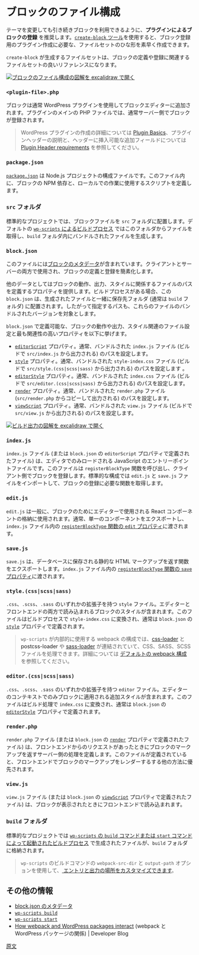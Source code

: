 <!-- 
# File structure of a block
 -->
# ブロックのファイル構成

<!-- 
It is recommended to **register blocks within plugins** to ensure they stay available when a theme gets switched. With the [`create-block` tool](https://developer.wordpress.org/block-editor/getting-started/devenv/get-started-with-create-block/) you can quickly scaffold the structure of the files required to create a plugin that registers a block. 
 -->
テーマを変更しても引き続きブロックを利用できるように、**プラグインによるブロックの登録** を推奨します。[`create-block` ツール](https://ja.wordpress.org/team/handbook/block-editor/getting-started/devenv/get-started-with-create-block/)を使用すると、ブロック登録用のプラグイン作成に必要な、ファイルセットのひな形を素早く作成できます。

<!-- 
The files generated by `create-block` are a good reference of the files that can be involved in the definition and registration of a block.
 -->
`create-block` が生成するファイルセットは、ブロックの定義や登録に関連するファイルセットの良いリファレンスになります。

<!-- 
[![Open File Structure of a Block Diagram in excalidraw](https://developer.wordpress.org/files/2023/11/file-structure-block.png)](https://excalidraw.com/#json=YYpeR-kY1ZMhFKVZxGhMi,mVZewfwNAh_oL-7bj4gmdw "Open File Structure of a Block Diagram in excalidraw")
 -->
[![ブロックのファイル構成の図解を excalidraw で開く](https://developer.wordpress.org/files/2023/11/file-structure-block.png)](https://excalidraw.com/#json=YYpeR-kY1ZMhFKVZxGhMi,mVZewfwNAh_oL-7bj4gmdw "ブロックのファイル構成の図解を excalidraw で開く")

### `<plugin-file>.php`

<!-- 
A block is usually added to the block editor using a WordPress plugin. In the main PHP file of the plugin the block is usually registered on the server side.
 -->
ブロックは通常 WordPress プラグインを使用してブロックエディターに追加されます。プラグインのメインの PHP ファイルでは、通常サーバー側でブロックが登録されます。

<!-- 
<div class="callout callout-info">
For more on creating a WordPress plugin see <a href="https://developer.wordpress.org/plugins/plugin-basics/">Plugin Basics</a>, and <a href="https://developer.wordpress.org/plugins/plugin-basics/header-requirements/">Plugin Header requirements</a> for explanation and additional fields you can include in your plugin header.
</div>
 -->
> WordPress プラグインの作成の詳細については <a href="https://developer.wordpress.org/plugins/plugin-basics/">Plugin Basics</a>、プラグインヘッダーの説明と、ヘッダーに挿入可能な追加フィールドについては <a href="https://developer.wordpress.org/plugins/plugin-basics/header-requirements/">Plugin Header requirements</a> を参照してください。

### `package.json`

<!-- 
[`package.json`](https://docs.npmjs.com/cli/v10/configuring-npm/package-json) is a configuration file for a Node.js project. In this file you define the NPM dependencies of the block and the scripts used for local work.
 -->
[`package.json`](https://docs.npmjs.com/cli/v10/configuring-npm/package-json) は Node.js プロジェクトの構成ファイルです。このファイル内に、ブロックの NPM 依存と、ローカルでの作業に使用するスクリプトを定義します。

<!-- 
### `src` folder
 -->
### `src` フォルダ

<!-- 
In a standard project you'll place your block files in the `src` folder. By default, [the build process with `wp-scripts`](https://developer.wordpress.org/block-editor/getting-started/fundamentals/javascript-in-the-block-editor/#javascript-build-process) will take files from this folder and will generate the bundled files in the `build` folder. 
 -->
標準的なプロジェクトでは、ブロックファイルを `src` フォルダに配置します。デフォルトの [`wp-scripts` によるビルドプロセス](https://ja.wordpress.org/team/handbook/block-editor/getting-started/fundamentals/javascript-in-the-block-editor/#javascript-build-process) ではこのフォルダからファイルを取得し、`build` フォルダ内にバンドルされたファイルを生成します。

### `block.json`

<!-- 
This file contains the [metadata of the block](https://developer.wordpress.org/block-editor/reference-guides/block-api/block-metadata/), and it's used to simplify the definition and registration of the block both in the client and on the server. 
 -->
このファイルには[ブロックのメタデータ](https://ja.wordpress.org/team/handbook/block-editor/reference-guides/block-api/block-metadata/)が含まれています。クライアントとサーバーの両方で使用され、ブロックの定義と登録を簡素化します。

<!-- 
Among other data it provides properties to define the paths of the files involved in the block's behaviour, output and style. If there's a build process involved, this `block.json` along with the generated files are placed into a destination folder (usually the `build` folder) so the paths provided target to the bundled versions of these files.
 -->
他のデータとしてはブロックの動作、出力、スタイルに関係するファイルのパスを定義するプロパティを提供します。ビルドプロセスがある場合、この `block.json` は、生成されたファイルと一緒に保存先フォルダ (通常は `build` フォルダ) に配置されます。したがって指定するパスも、これらのファイルのバンドルされたバージョンを対象とします。

<!-- 
The most relevant properties that can be defined in a `block.json` to set the files involved in the block's behaviour, output or style are:
 -->
`block.json` で定義可能な、ブロックの動作や出力、スタイル関連のファイル設定と最も関連性の高いプロパティを以下に挙げます。

<!-- 
- The [`editorScript`](https://developer.wordpress.org/block-editor/reference-guides/block-api/block-metadata/#editor-script) property, usually set with the path of a bundled `index.js` file (output build from `src/index.js`).
- The [`style`](https://developer.wordpress.org/block-editor/reference-guides/block-api/block-metadata/#style) property, usually set with the path of a bundled `style-index.css` file (output build from `src/style.(css|scss|sass)`).
- The [`editorStyle`](https://developer.wordpress.org/block-editor/reference-guides/block-api/block-metadata/#editor-style) property, usually set with the path of a bundled `index.css` (output build from `src/editor.(css|scss|sass)`).
- The [`render`](https://developer.wordpress.org/block-editor/reference-guides/block-api/block-metadata/#render) property, usually set with the path of a bundled `render.php` (output copied from `src/render.php`).
- The [`viewScript`](https://developer.wordpress.org/block-editor/reference-guides/block-api/block-metadata/#view-script) property, usually set with the path of a bundled `view.js` (output copied from `src/view.php`).
 -->
- [`editorScript`](https://ja.wordpress.org/team/handbook/block-editor/reference-guides/block-api/block-metadata/#Editor-Script) プロパティ。通常、バンドルされた `index.js` ファイル (ビルドで `src/index.js` から出力される) のパスを設定します。
- [`style`](https://ja.wordpress.org/team/handbook/block-editor/reference-guides/block-api/block-metadata/#Style) プロパティ。通常、バンドルされた `style-index.css` ファイル (ビルドで `src/style.(css|scss|sass)` から出力される) のパスを設定します 。
- [`editorStyle`](https://ja.wordpress.org/team/handbook/block-editor/reference-guides/block-api/block-metadata/#Editor-Style) プロパティ。通常、バンドルされた `index.css` ファイル (ビルドで `src/editor.(css|scss|sass)` から出力される) のパスを設定します。
- [`render`](https://ja.wordpress.org/team/handbook/block-editor/reference-guides/block-api/block-metadata/#Render) プロパティ。通常、バンドルされた `render.php` ファイル (`src/render.php` からコピーして出力される) のパスを設定します。
- [`viewScript`](https://ja.wordpress.org/team/handbook/block-editor/reference-guides/block-api/block-metadata/#View-Script) プロパティ。通常、バンドルされた `view.js` ファイル (ビルドで `src/view.js` から出力される) のパスを設定します。

<!-- 
[![Open Build Output Diagram in excalidraw](https://developer.wordpress.org/files/2023/11/file-structure-build-output.png)](https://excalidraw.com/#json=c22LROgcG4JkD-7SkuE-N,rQW_ViJBq0Yk3qhCgqD6zQ "Open Build Output Diagram in excalidraw")
 -->
[![ビルド出力の図解を excalidraw で開く](https://developer.wordpress.org/files/2023/11/file-structure-build-output.png)](https://excalidraw.com/#json=c22LROgcG4JkD-7SkuE-N,rQW_ViJBq0Yk3qhCgqD6zQ "ビルド出力の図解を excalidraw で開く")

### `index.js`

<!-- 
The `index.js` file (or any other file defined in the `editorScript` property of `block.json`) is the entry point file for javascript that should only get loaded in the editor. It is responsible for calling the `registerBlockType` function to register the block on the client. In a standard structure it imports the `edit.js` and `save.js` files to get functions required in block registration.
 -->
`index.js` ファイル (または `block.json` の `editorScript` プロパティで定義されたファイル) は、エディタでのみロードされる JavaScript のエントリーポイントファイルです。このファイルは `registerBlockType` 関数を呼び出し、クライアント側でブロックを登録します。標準的な構成では `edit.js` と `save.js` ファイルをインポートして、ブロックの登録に必要な関数を取得します。

### `edit.js`

<!-- 
The `edit.js` commonly gets used to contain the React component that gets used in the editor for our block. It usually exports a single component that then gets passed to the [`edit` property of the `registerBlockType`](https://developer.wordpress.org/block-editor/reference-guides/block-api/block-edit-save/#edit) function in the `index.js` file.
 -->
`edit.js` は一般に、ブロックのためにエディターで使用される React コンポーネントの格納に使用されます。通常、単一のコンポーネントをエクスポートし、`index.js` ファイル内の [`registerBlockType` 関数の `edit` プロパティ](https://ja.wordpress.org/team/handbook/block-editor/reference-guides/block-api/block-edit-save/#edit)に渡されます。

### `save.js`

<!-- 
The `save.js` exports the function that returns the static HTML markup that gets saved to the Database and that is passed to the [`save` property of the `registerBlockType`](https://developer.wordpress.org/block-editor/reference-guides/block-api/block-edit-save/#save) function in the `index.js` file.
 -->
`save.js` は、データベースに保存される静的な HTML マークアップを返す関数をエクスポートします。`index.js` ファイル内の [`registerBlockType` 関数の `save` プロパティ](https://ja.wordpress.org/team/handbook/block-editor/reference-guides/block-api/block-edit-save/#save)に渡されます。

### `style.(css|scss|sass)`

<!-- 
A `style` file with any of the extensions `.css`, `.scss` or `.sass`, contains the styles of the block that will be loaded in both the editor and the frontend. In the build process this file is converted into `style-index.css` which is usually defined at [`style`](https://developer.wordpress.org/block-editor/reference-guides/block-api/block-metadata/#style) property in `block.json`
 -->
`.css`、`.scss`、`.sass` のいずれかの拡張子を持つ `style` ファイル。エディターとフロントエンドの両方で読み込まれるブロックのスタイルが含まれます。このファイルはビルドプロセスで `style-index.css` に変換され、通常は `block.json` の [`style`](https://ja.wordpress.org/team/handbook/block-editor/reference-guides/block-api/block-metadata/#Style) プロパティで定義されます。

<!-- 
<div class="callout callout-info">
    The webpack config used internally by <code>wp-scripts</code> includes a <a href="https://webpack.js.org/loaders/css-loader/">css-loader</a> chained with <a herf="https://webpack.js.org/loaders/postcss-loader/">postcss-loader</a> and <a href="https://webpack.js.org/loaders/sass-loader/">sass-loader</a> that allows it to process CSS, SASS or SCSS files. Check <a href="https://developer.wordpress.org/block-editor/reference-guides/packages/packages-scripts/#default-webpack-config">Default webpack config</a> for more info
</div>
 -->
> `wp-scripts` が内部的に使用する webpack の構成では、<a href="https://webpack.js.org/loaders/css-loader/">css-loader</a> と <a herf="https://webpack.js.org/loaders/postcss-loader/">postcss-loader</a> や <a href="https://webpack.js.org/loaders/sass-loader/">sass-loader</a> が連結されていて、CSS、SASS、SCSS ファイルを処理できます。詳細については <a href="https://developer.wordpress.org/block-editor/reference-guides/packages/packages-scripts/#default-webpack-config">デフォルトの webpack 構成</a> を参照してください。

### `editor.(css|scss|sass)`

<!-- 
An `editor` file with any of the extensions `.css`, `.scss` or `.sass`, contains the additional styles applied to the block only in the editor’s context. In the build process this file is converted into `index.css` which is usually defined at [`editorStyle`](https://developer.wordpress.org/block-editor/reference-guides/block-api/block-metadata/#editor-style) property in `block.json`
 -->
`.css`、`.scss`、`.sass` のいずれかの拡張子を持つ `editor` ファイル。エディターのコンテキストでのみブロックに適用される追加スタイルが含まれます。このファイルはビルド処理で `index.css` に変換され、通常は `block.json` の [`editorStyle`](https://ja.wordpress.org/team/handbook/block-editor/reference-guides/block-api/block-metadata/#Editor-Style) プロパティで定義されます。

### `render.php`

<!-- 
The `render.php` file (or any other file defined in the [`render`](https://developer.wordpress.org/block-editor/reference-guides/block-api/block-metadata/#render) property of `block.json`) defines the server side process that returns the markup for the block when there is a request from the frontend. If this file is defined, it will take precedence over any other ways to render the block's markup for the frontend.
 -->
`render.php` ファイル (または `block.json` の [`render`](https://ja.wordpress.org/team/handbook/block-editor/reference-guides/block-api/block-metadata/#Render) プロパティで定義されたファイル) は、フロントエンドからのリクエストがあったときにブロックのマークアップを返すサーバー側の処理を定義します。このファイルが定義されていると、フロントエンドでブロックのマークアップをレンダーするする他の方法に優先されます。

### `view.js`

<!-- 
The `view.js` file (or any other file defined in the [`viewScript`](https://developer.wordpress.org/block-editor/reference-guides/block-api/block-metadata/#view-script) property of `block.json`) will be loaded in the front-end when the block is displayed.
 -->
`view.js` ファイル (または `block.json` の [`viewScript`](https://ja.wordpress.org/team/handbook/block-editor/reference-guides/block-api/block-metadata/#View-Script) プロパティで定義されたファイル) は、ブロックが表示されたときにフロントエンドで読み込まれます。

<!-- 
### `build` folder
 -->
### `build` フォルダ

<!-- 
In a standard project, the `build` folder contains the generated files in [the build process triggered by the `build` or `start` commands of `wp-scripts`](https://developer.wordpress.org/block-editor/getting-started/devenv/get-started-with-wp-scripts/#the-build-process-with-wp-scripts). 
 -->
標準的なプロジェクトでは [`wp-scripts` の `build` コマンドまたは `start` コマンドによって起動されたビルドプロセス](https://ja.wordpress.org/team/handbook/block-editor/getting-started/devenv/get-started-with-wp-scripts/#wp-scripts-%E3%81%A7%E3%81%AE%E3%83%93%E3%83%AB%E3%83%89%E3%83%97%E3%83%AD%E3%82%BB%E3%82%B9) で生成されたファイルが、`build` フォルダに格納されます。

<!-- 
<div class="callout callout-tip">
    You can use <code>webpack-src-dir</code> and <code>output-path</code> option of <code>wp-scripts</code> build commands to <a href="https://developer.wordpress.org/block-editor/reference-guides/packages/packages-scripts/#automatic-block-json-detection-and-the-source-code-directory">customize the entry and output points</a>
</div>
 -->
> `wp-scripts` のビルドコマンドの `webpack-src-dir` と `output-path` オプションを使用して、<a href="https://developer.wordpress.org/block-editor/reference-guides/packages/packages-scripts/#automatic-block-json-detection-and-the-source-code-directory"> エントリと出力の場所をカスタマイズできます</a>。

<!-- 
## Additional resources
 -->
## その他の情報

<!-- 
- [Metadata in block.json](https://developer.wordpress.org/block-editor/reference-guides/block-api/block-metadata/)
- [`wp-scripts build`](https://developer.wordpress.org/block-editor/reference-guides/packages/packages-scripts/#build)
- [`wp-scripts start`](https://developer.wordpress.org/block-editor/reference-guides/packages/packages-scripts/#start)
- [How webpack and WordPress packages interact](https://developer.wordpress.org/news/2023/04/how-webpack-and-wordpress-packages-interact/) | Developer Blog
 -->
- [block.json のメタデータ](https://ja.wordpress.org/team/handbook/block-editor/reference-guides/block-api/block-metadata/)
- [`wp-scripts build`](https://developer.wordpress.org/block-editor/reference-guides/packages/packages-scripts/#build)
- [`wp-scripts start`](https://developer.wordpress.org/block-editor/reference-guides/packages/packages-scripts/#start)
- [How webpack and WordPress packages interact](https://developer.wordpress.org/news/2023/04/how-webpack-and-wordpress-packages-interact/) (webpack と WordPress パッケージの関係) | Developer Blog

[原文](https://github.com/WordPress/gutenberg/blob/trunk/docs/getting-started/fundamentals/file-structure-of-a-block.md)